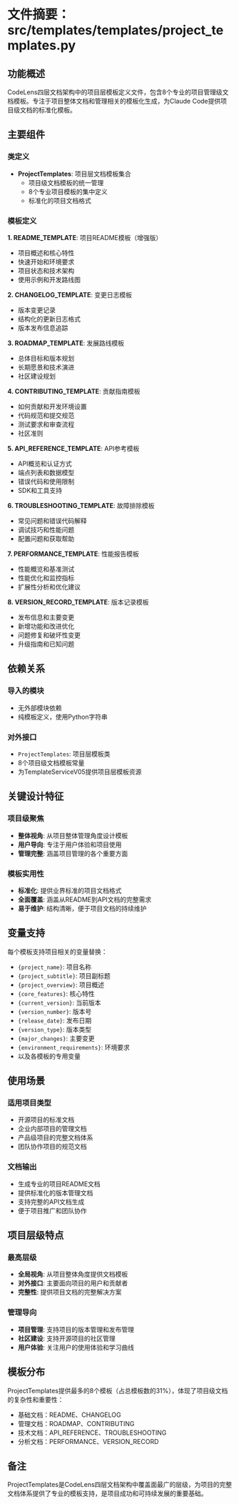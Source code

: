 # 文件摘要：src/templates/templates/project_templates.py

## 功能概述

CodeLens四层文档架构中的项目层模板定义文件，包含8个专业的项目管理级文档模板。专注于项目整体文档和管理相关的模板化生成，为Claude Code提供项目级文档的标准化模板。

## 主要组件

### 类定义
- **ProjectTemplates**: 项目层文档模板集合
  - 项目级文档模板的统一管理
  - 8个专业项目模板的集中定义
  - 标准化的项目文档格式

### 模板定义

**1. README_TEMPLATE**: 项目README模板（增强版）
- 项目概述和核心特性
- 快速开始和环境要求
- 项目状态和技术架构
- 使用示例和开发路线图

**2. CHANGELOG_TEMPLATE**: 变更日志模板
- 版本变更记录
- 结构化的更新日志格式
- 版本发布信息追踪

**3. ROADMAP_TEMPLATE**: 发展路线模板
- 总体目标和版本规划
- 长期愿景和技术演进
- 社区建设规划

**4. CONTRIBUTING_TEMPLATE**: 贡献指南模板
- 如何贡献和开发环境设置
- 代码规范和提交规范
- 测试要求和审查流程
- 社区准则

**5. API_REFERENCE_TEMPLATE**: API参考模板
- API概览和认证方式
- 端点列表和数据模型
- 错误代码和使用限制
- SDK和工具支持

**6. TROUBLESHOOTING_TEMPLATE**: 故障排除模板
- 常见问题和错误代码解释
- 调试技巧和性能问题
- 配置问题和获取帮助

**7. PERFORMANCE_TEMPLATE**: 性能报告模板
- 性能概览和基准测试
- 性能优化和监控指标
- 扩展性分析和优化建议

**8. VERSION_RECORD_TEMPLATE**: 版本记录模板
- 发布信息和主要变更
- 新增功能和改进优化
- 问题修复和破坏性变更
- 升级指南和已知问题

## 依赖关系

### 导入的模块
- 无外部模块依赖
- 纯模板定义，使用Python字符串

### 对外接口
- `ProjectTemplates`: 项目层模板类
- 8个项目级文档模板常量
- 为TemplateServiceV05提供项目层模板资源

## 关键设计特征

### 项目级聚焦
- **整体视角**: 从项目整体管理角度设计模板
- **用户导向**: 专注于用户体验和项目使用
- **管理完整**: 涵盖项目管理的各个重要方面

### 模板实用性
- **标准化**: 提供业界标准的项目文档格式
- **全面覆盖**: 涵盖从README到API文档的完整需求
- **易于维护**: 结构清晰，便于项目文档的持续维护

## 变量支持

每个模板支持项目相关的变量替换：
- `{project_name}`: 项目名称
- `{project_subtitle}`: 项目副标题
- `{project_overview}`: 项目概述
- `{core_features}`: 核心特性
- `{current_version}`: 当前版本
- `{version_number}`: 版本号
- `{release_date}`: 发布日期
- `{version_type}`: 版本类型
- `{major_changes}`: 主要变更
- `{environment_requirements}`: 环境要求
- 以及各模板的专用变量

## 使用场景

### 适用项目类型
- 开源项目的标准文档
- 企业内部项目的管理文档
- 产品级项目的完整文档体系
- 团队协作项目的规范文档

### 文档输出
- 生成专业的项目README文档
- 提供标准化的版本管理文档
- 支持完整的API文档生成
- 便于项目推广和团队协作

## 项目层级特点

### 最高层级
- **全局视角**: 从项目整体角度提供文档模板
- **对外接口**: 主要面向项目的用户和贡献者
- **完整性**: 提供项目文档的完整解决方案

### 管理导向
- **项目管理**: 支持项目的版本管理和发布管理
- **社区建设**: 支持开源项目的社区管理
- **用户体验**: 关注用户的使用体验和学习曲线

## 模板分布

ProjectTemplates提供最多的8个模板（占总模板数的31%），体现了项目级文档的复杂性和重要性：
- 基础文档：README、CHANGELOG
- 管理文档：ROADMAP、CONTRIBUTING
- 技术文档：API_REFERENCE、TROUBLESHOOTING
- 分析文档：PERFORMANCE、VERSION_RECORD

## 备注

ProjectTemplates是CodeLens四层文档架构中覆盖面最广的层级，为项目的完整文档体系提供了专业的模板支持，是项目成功和可持续发展的重要基础。